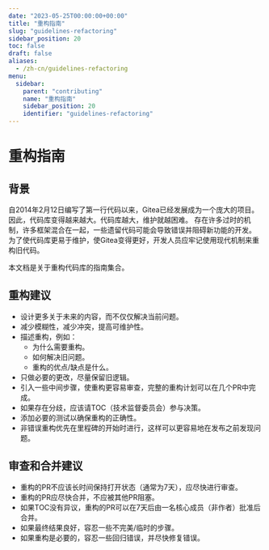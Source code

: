 ```yaml
---
date: "2023-05-25T00:00:00+00:00"
title: "重构指南"
slug: "guidelines-refactoring"
sidebar_position: 20
toc: false
draft: false
aliases:
  - /zh-cn/guidelines-refactoring
menu:
  sidebar:
    parent: "contributing"
    name: "重构指南"
    sidebar_position: 20
    identifier: "guidelines-refactoring"
---
```


# 重构指南

## 背景

自2014年2月12日编写了第一行代码以来，Gitea已经发展成为一个庞大的项目。
因此，代码库变得越来越大。代码库越大，维护就越困难。
存在许多过时的机制，许多框架混合在一起，一些遗留代码可能会导致错误并阻碍新功能的开发。
为了使代码库更易于维护，使Gitea变得更好，开发人员应牢记使用现代机制来重构旧代码。

本文档是关于重构代码库的指南集合。

## 重构建议

* 设计更多关于未来的内容，而不仅仅解决当前问题。
* 减少模糊性，减少冲突，提高可维护性。
* 描述重构，例如：
  * 为什么需要重构。
  * 如何解决旧问题。
  * 重构的优点/缺点是什么。
* 只做必要的更改，尽量保留旧逻辑。
* 引入一些中间步骤，使重构更容易审查，完整的重构计划可以在几个PR中完成。
* 如果存在分歧，应该请TOC（技术监督委员会）参与决策。
* 添加必要的测试以确保重构的正确性。
* 非错误重构优先在里程碑的开始时进行，这样可以更容易地在发布之前发现问题。

## 审查和合并建议

* 重构的PR不应该长时间保持打开状态（通常为7天），应尽快进行审查。
* 重构的PR应尽快合并，不应被其他PR阻塞。
* 如果TOC没有异议，重构的PR可以在7天后由一名核心成员（非作者）批准后合并。
* 如果最终结果良好，容忍一些不完美/临时的步骤。
* 如果重构是必要的，容忍一些回归错误，并尽快修复错误。
